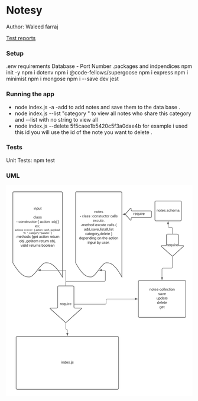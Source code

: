 # Notesy
Author: Waleed farraj

[Test reports](https://github.com/waleed-401-advanced-javascript/data-structures-and-algorithms/actions)

### Setup
.env requirements
Database - Port Number
.packages and indpendices 
npm init -y 
npm i dotenv
npm i @code-fellows/supergoose
npm i express 
npm i minimist
npm i mongose 
npm i --save dev jest

### Running the app
 - node index.js  -a -add to add notes and save them to the data base .
 - node index.js --list "category "  to view all notes who share this category and --list with no string to view all 
 - node index.js --delete 5f5caee1b5420c5f3a0dae4b for example i used this id you will use the id of the note you want to delete .

### Tests
Unit Tests: npm  test

### UML

![UML](images/Notesy.png)

